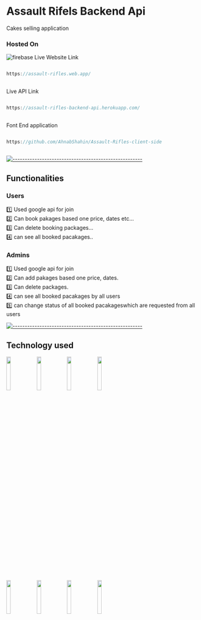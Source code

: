 # Assault Rifels Backend Api
Cakes selling  application
### Hosted On     
<img src="https://img.shields.io/badge/Deployed%20in-Heroku-green" alt="firebase"/>
Live Website Link 

```javascript

https://assault-rifles.web.app/
 
```

Live API Link 

```javascript

https://assault-rifles-backend-api.herokuapp.com/
 
```
 
Font End application

```javascript

https://github.com/AhnabShahin/Assault-Rifles-client-side
 
```
 
 
 
[![-----------------------------------------------------](
https://raw.githubusercontent.com/andreasbm/readme/master/assets/lines/aqua.png)](https://github.com/BaseMax?tab=repositories)
## Functionalities 
### Users
:one: Used google api for join<br/>
:two: Can book pakages based one price, dates etc... <br/>
:three: Can delete booking packages...<br/> 
:four: can see all booked pacakages..<br/>
### Admins
:one: Used google api for join<br/>
:two: Can add pakages based one price, dates.<br/>
:three: Can delete packages.<br/> 
:four: can see all booked pacakages by all users<br/>
:five: can change status of all booked pacakageswhich are requested from all users<br/>

[![-----------------------------------------------------](
https://raw.githubusercontent.com/andreasbm/readme/master/assets/lines/aqua.png)](https://github.com/BaseMax?tab=repositories)

  ## Technology used
 <code><img width="15%" src="https://www.vectorlogo.zone/logos/nodejs/nodejs-ar21.svg"></code>
 <code><img width="15%" src="https://www.vectorlogo.zone/logos/javascript/javascript-ar21.svg"></code>
 <code><img width="15%" src="https://www.vectorlogo.zone/logos/npmjs/npmjs-ar21.svg"></code>
 <code><img width="15%" src="https://www.vectorlogo.zone/logos/nodemonio/nodemonio-ar21.svg"></code>
 <br>
   <code><img width="15%" src="https://www.vectorlogo.zone/logos/expressjs/expressjs-ar21.svg"></code>
     <code><img width="15%" src="https://www.vectorlogo.zone/logos/heroku/heroku-ar21.svg"></code>
       <code><img width="15%" src="https://www.vectorlogo.zone/logos/git-scm/git-scm-ar21.svg"></code>
         <code><img width="15%" src="https://www.vectorlogo.zone/logos/visualstudio_code/visualstudio_code-ar21.svg"></code>

<!-- ![visitors](https://visitor-badge.glitch.me/badge?page_id=https://tourism-23.web.app/) -->

